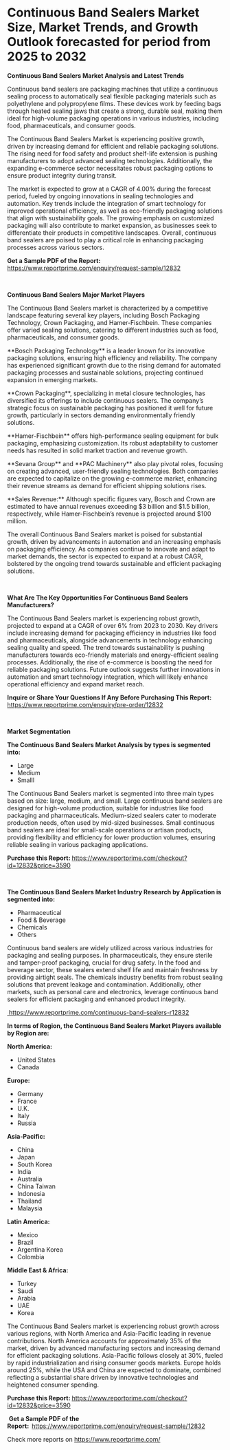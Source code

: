 <p><h1>Continuous Band Sealers Market Size, Market Trends, and Growth Outlook forecasted for period from 2025 to 2032</h1></p><p><strong>Continuous Band Sealers Market Analysis and Latest Trends</strong></p>
<p><p>Continuous band sealers are packaging machines that utilize a continuous sealing process to automatically seal flexible packaging materials such as polyethylene and polypropylene films. These devices work by feeding bags through heated sealing jaws that create a strong, durable seal, making them ideal for high-volume packaging operations in various industries, including food, pharmaceuticals, and consumer goods.</p><p>The Continuous Band Sealers Market is experiencing positive growth, driven by increasing demand for efficient and reliable packaging solutions. The rising need for food safety and product shelf-life extension is pushing manufacturers to adopt advanced sealing technologies. Additionally, the expanding e-commerce sector necessitates robust packaging options to ensure product integrity during transit.</p><p>The market is expected to grow at a CAGR of 4.00% during the forecast period, fueled by ongoing innovations in sealing technologies and automation. Key trends include the integration of smart technology for improved operational efficiency, as well as eco-friendly packaging solutions that align with sustainability goals. The growing emphasis on customized packaging will also contribute to market expansion, as businesses seek to differentiate their products in competitive landscapes. Overall, continuous band sealers are poised to play a critical role in enhancing packaging processes across various sectors.</p></p>
<p><strong>Get a Sample PDF of the Report:&nbsp;</strong> <a href="https://www.reportprime.com/enquiry/request-sample/12832?utm_campaign=3117&utm_medium=2&utm_source=Github&utm_content=ia&utm_term=19032025&utm_id=continuous-band-sealers">https://www.reportprime.com/enquiry/request-sample/12832</a></p>
<p>&nbsp;</p>
<p><strong>Continuous Band Sealers Major Market Players</strong></p>
<p><p>The Continuous Band Sealers market is characterized by a competitive landscape featuring several key players, including Bosch Packaging Technology, Crown Packaging, and Hamer-Fischbein. These companies offer varied sealing solutions, catering to different industries such as food, pharmaceuticals, and consumer goods.</p><p>**Bosch Packaging Technology** is a leader known for its innovative packaging solutions, ensuring high efficiency and reliability. The company has experienced significant growth due to the rising demand for automated packaging processes and sustainable solutions, projecting continued expansion in emerging markets.</p><p>**Crown Packaging**, specializing in metal closure technologies, has diversified its offerings to include continuous sealers. The company’s strategic focus on sustainable packaging has positioned it well for future growth, particularly in sectors demanding environmentally friendly solutions.</p><p>**Hamer-Fischbein** offers high-performance sealing equipment for bulk packaging, emphasizing customization. Its robust adaptability to customer needs has resulted in solid market traction and revenue growth.</p><p>**Sevana Group** and **PAC Machinery** also play pivotal roles, focusing on creating advanced, user-friendly sealing technologies. Both companies are expected to capitalize on the growing e-commerce market, enhancing their revenue streams as demand for efficient shipping solutions rises.</p><p>**Sales Revenue:** Although specific figures vary, Bosch and Crown are estimated to have annual revenues exceeding $3 billion and $1.5 billion, respectively, while Hamer-Fischbein’s revenue is projected around $100 million.</p><p>The overall Continuous Band Sealers market is poised for substantial growth, driven by advancements in automation and an increasing emphasis on packaging efficiency. As companies continue to innovate and adapt to market demands, the sector is expected to expand at a robust CAGR, bolstered by the ongoing trend towards sustainable and efficient packaging solutions.</p></p>
<p>&nbsp;</p>
<p><strong>What Are The Key Opportunities For Continuous Band Sealers Manufacturers?</strong></p>
<p><p>The Continuous Band Sealers market is experiencing robust growth, projected to expand at a CAGR of over 6% from 2023 to 2030. Key drivers include increasing demand for packaging efficiency in industries like food and pharmaceuticals, alongside advancements in technology enhancing sealing quality and speed. The trend towards sustainability is pushing manufacturers towards eco-friendly materials and energy-efficient sealing processes. Additionally, the rise of e-commerce is boosting the need for reliable packaging solutions. Future outlook suggests further innovations in automation and smart technology integration, which will likely enhance operational efficiency and expand market reach.</p></p>
<p><strong>Inquire or Share Your Questions If Any Before Purchasing This Report:</strong> <a href="https://www.reportprime.com/enquiry/pre-order/12832?utm_campaign=3117&utm_medium=2&utm_source=Github&utm_content=ia&utm_term=19032025&utm_id=continuous-band-sealers">https://www.reportprime.com/enquiry/pre-order/12832</a></p>
<p>&nbsp;</p>
<p><strong>Market Segmentation</strong></p>
<p><strong>The Continuous Band Sealers Market Analysis by types is segmented into:</strong></p>
<p><ul><li>Large</li><li>Medium</li><li>Smalll</li></ul></p>
<p><p>The Continuous Band Sealers market is segmented into three main types based on size: large, medium, and small. Large continuous band sealers are designed for high-volume production, suitable for industries like food packaging and pharmaceuticals. Medium-sized sealers cater to moderate production needs, often used by mid-sized businesses. Small continuous band sealers are ideal for small-scale operations or artisan products, providing flexibility and efficiency for lower production volumes, ensuring reliable sealing in various packaging applications.</p></p>
<p><strong>Purchase this Report:&nbsp;</strong><a href="https://www.reportprime.com/checkout?id=12832&price=3590&utm_campaign=3117&utm_medium=2&utm_source=Github&utm_content=ia&utm_term=19032025&utm_id=continuous-band-sealers">https://www.reportprime.com/checkout?id=12832&price=3590</a></p>
<p>&nbsp;</p>
<p><strong>The Continuous Band Sealers Market Industry Research by Application is segmented into:</strong></p>
<p><ul><li>Pharmaceutical</li><li>Food & Beverage</li><li>Chemicals</li><li>Others</li></ul></p>
<p><p>Continuous band sealers are widely utilized across various industries for packaging and sealing purposes. In pharmaceuticals, they ensure sterile and tamper-proof packaging, crucial for drug safety. In the food and beverage sector, these sealers extend shelf life and maintain freshness by providing airtight seals. The chemicals industry benefits from robust sealing solutions that prevent leakage and contamination. Additionally, other markets, such as personal care and electronics, leverage continuous band sealers for efficient packaging and enhanced product integrity.</p></p>
<p><a href="https://www.reportprime.com/continuous-band-sealers-r12832?utm_campaign=3117&utm_medium=2&utm_source=Github&utm_content=ia&utm_term=19032025&utm_id=continuous-band-sealers">&nbsp;https://www.reportprime.com/continuous-band-sealers-r12832</a></p>
<p><strong>In terms of Region, the Continuous Band Sealers Market Players available by Region are:</strong></p>
<p>
    <p> <strong> North America: </strong>
        <ul>
            <li>United States</li>
            <li>Canada</li>
        </ul>
        </p> 
    <p> <strong> Europe: </strong>
        <ul>
            <li>Germany</li>
            <li>France</li>
            <li>U.K.</li>
            <li>Italy</li>
            <li>Russia</li>
        </ul>
        </p> 
    <p> <strong> Asia-Pacific: </strong>
        <ul>
            <li>China</li>
            <li>Japan</li>
            <li>South Korea</li>
            <li>India</li>
            <li>Australia</li>
            <li>China Taiwan</li>
            <li>Indonesia</li>
            <li>Thailand</li>
            <li>Malaysia</li>
        </ul>
        </p> 
    <p> <strong> Latin America: </strong>
        <ul>
            <li>Mexico</li>
            <li>Brazil</li>
            <li>Argentina Korea</li>
            <li>Colombia</li>
        </ul>
        </p> 
    <p> <strong> Middle East & Africa: </strong>
        <ul>
            <li>Turkey</li>
            <li>Saudi</li>
            <li>Arabia</li>
            <li>UAE</li>
            <li>Korea</li>
        </ul>
    </p>
    </p>
<p><p>The Continuous Band Sealers market is experiencing robust growth across various regions, with North America and Asia-Pacific leading in revenue contributions. North America accounts for approximately 35% of the market, driven by advanced manufacturing sectors and increasing demand for efficient packaging solutions. Asia-Pacific follows closely at 30%, fueled by rapid industrialization and rising consumer goods markets. Europe holds around 25%, while the USA and China are expected to dominate, combined reflecting a substantial share driven by innovative technologies and heightened consumer spending.</p></p>
<p><strong>Purchase this Report: </strong><a href="https://www.reportprime.com/checkout?id=12832&price=3590&utm_campaign=3117&utm_medium=2&utm_source=Github&utm_content=ia&utm_term=19032025&utm_id=continuous-band-sealers">https://www.reportprime.com/checkout?id=12832&price=3590</a></p>
<p>&nbsp;<strong>Get a Sample PDF of the Report:&nbsp;&nbsp;</strong><a href="https://www.reportprime.com/enquiry/request-sample/12832?utm_campaign=3117&utm_medium=2&utm_source=Github&utm_content=ia&utm_term=19032025&utm_id=continuous-band-sealers">https://www.reportprime.com/enquiry/request-sample/12832</a></p>
<p><strong></strong></p>
<p>Check more reports on <a href="https://www.reportprime.com/?utm_campaign=3117&utm_medium=2&utm_source=Github&utm_content=ia&utm_term=19032025&utm_id=continuous-band-sealers">https://www.reportprime.com/</a></p>